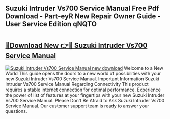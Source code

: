 ## Suzuki Intruder Vs700 Service Manual Free Pdf Download - Part-eyR New Repair Owner Guide - User Service Edition qNQTO

# <h2><a href="http://bc6943.oget.top/?id=Suzuki+Intruder+Vs700+Service+Manual">🔗Download New 👉🔴 Suzuki Intruder Vs700 Service Manual</a></h2>

[![Suzuki Intruder Vs700 Service Manual new download](https://i.imgur.com/5g1atiW.png)](http://bc6943.oget.top/?id=Suzuki+Intruder+Vs700+Service+Manual)
Welcome to a New World This guide opens the doors to a new world of possibilities with your new Suzuki Intruder Vs700 Service Manual. Important Information Suzuki Intruder Vs700 Service Manual Regarding Connectivity This product requires a stable internet connection for optimal performance. Experience the power of list of features at your fingertips with your new Suzuki Intruder Vs700 Service Manual. Please Don't Be Afraid to Ask Suzuki Intruder Vs700 Service Manual. Our customer support team is ready to answer your questions.
